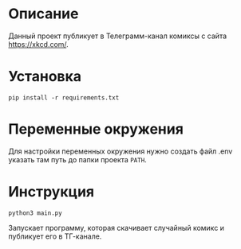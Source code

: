 Описание
=
Данный проект публикует в Телеграмм-канал комиксы с сайта https://xkcd.com/.

Установка
=

```
pip install -r requirements.txt
```

Переменные окружения
=
Для настройки переменных окружения нужно создать файл .env указать там путь до папки проекта ```PATH```.

Инструкция
=

```
python3 main.py
``` 
Запускает программу, которая скачивает случайный комикс и публикует его в ТГ-канале.



